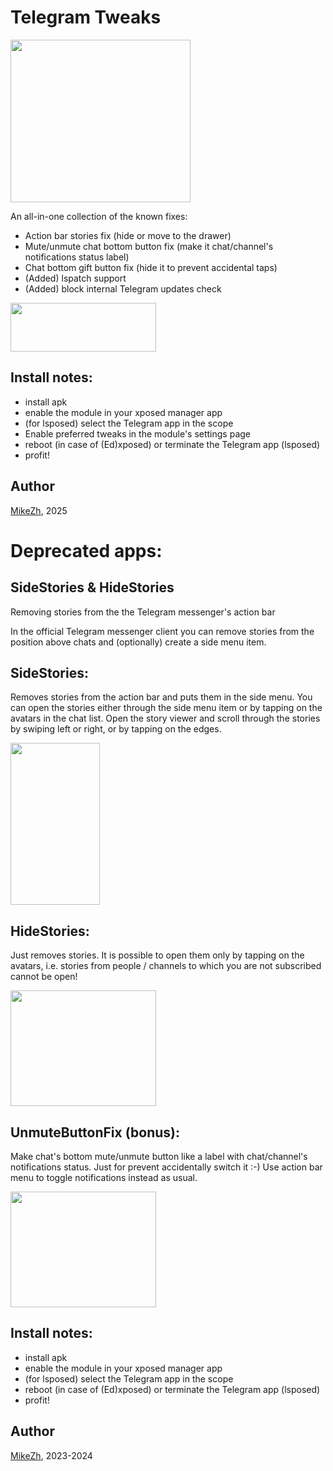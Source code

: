 # Telegram Tweaks

<img src="https://i.postimg.cc/vHRBZtg4/2025-03-28-223254129.png" width="288" height="260">

An all-in-one collection of the known fixes:
- Action bar stories fix (hide or move to the drawer)
- Mute/unmute chat bottom button fix (make it chat/channel's notifications status label)
- Chat bottom gift button fix (hide it to prevent accidental taps)
- (Added) lspatch support
- (Added) block internal Telegram updates check

<img src="https://i.postimg.cc/Jhh72Tg2/2025-03-28-223330500.png" width="233" height="78">

## Install notes:
- install apk
- enable the module in your xposed manager app
- (for lsposed) select the Telegram app in the scope
- Enable preferred tweaks in the module's settings page
- reboot (in case of (Ed)xposed) or terminate the Telegram app (lsposed)
- profit!

## Author
[MikeZh](https://4pda.to/forum/index.php?showuser=683427), 2025

# Deprecated apps:

## SideStories & HideStories

Removing stories from the the Telegram messenger's action bar

In the official Telegram messenger client you can remove stories from the position above chats and (optionally) create a side menu item.

## SideStories:
Removes stories from the action bar and puts them in the side menu. You can open the stories either through the side menu item or by tapping on the avatars in the chat list. Open the story viewer and scroll through the stories by swiping left or right, or by tapping on the edges.

<img src="https://github.com/Xposed-Modules-Repo/ru.mike.sidestories/assets/69295889/d15dcb53-4baf-4a95-868e-64e136e97d16" width="143" height="259">

## HideStories:
Just removes stories. It is possible to open them only by tapping on the avatars, i.e. stories from people / channels to which you are not subscribed cannot be open!

<img src="https://github.com/Xposed-Modules-Repo/ru.mike.sidestories/assets/69295889/a5754147-4d86-481a-910f-7385bcaf9d54" width="233" height="185">

## UnmuteButtonFix (bonus):
Make chat's bottom mute/unmute button like a label with chat/channel's notifications status. Just for prevent accidentally switch it :-) Use action bar menu to toggle notifications instead as usual.

<img src="https://github.com/Xposed-Modules-Repo/ru.mike.sidestories/assets/69295889/321e6a32-6417-4c84-b022-e1dd605c3b73" width="233" height="185">

## Install notes:
- install apk
- enable the module in your xposed manager app
- (for lsposed) select the Telegram app in the scope
- reboot (in case of (Ed)xposed) or terminate the Telegram app (lsposed)
- profit!

## Author
[MikeZh](https://4pda.to/forum/index.php?showuser=683427), 2023-2024